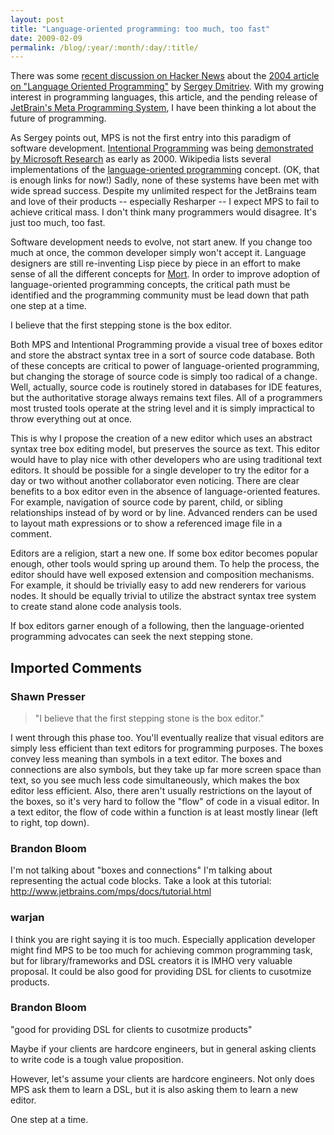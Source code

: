 ```yaml
---
layout: post
title: "Language-oriented programming: too much, too fast"
date: 2009-02-09
permalink: /blog/:year/:month/:day/:title/
---
```


There was some [recent discussion on Hacker News][1] about the [2004 article on
"Language Oriented Programming"][2] by [Sergey Dmitriev][3]. With my growing
interest in programming languages, this article, and the pending release of
[JetBrain's Meta Programming System][4], I have been thinking a lot about the
future of programming.

As Sergey points out, MPS is not the first entry into this paradigm of software
development. [Intentional Programming][5] was being [demonstrated by Microsoft
Research][6] as early as 2000. Wikipedia lists several implementations of the
[language-oriented programming][7] concept. (OK, that is enough links for now!)
Sadly, none of these systems have been met with wide spread success. Despite my
unlimited respect for the JetBrains team and love of their products --
especially Resharper -- I expect MPS to fail to achieve critical mass. I don't
think many programmers would disagree. It's just too much, too fast.

Software development needs to evolve, not start anew. If you change too much at
once, the common developer simply won't accept it. Language designers are still
re-inventing Lisp piece by piece in an effort to make sense of all the
different concepts for [Mort][8]. In order to improve adoption of
language-oriented programming concepts, the critical path must be identified
and the programming community must be lead down that path one step at a time.

I believe that the first stepping stone is the box editor.

Both MPS and Intentional Programming provide a visual tree of boxes editor and
store the abstract syntax tree in a sort of source code database. Both of these
concepts are critical to power of language-oriented programming, but changing
the storage of source code is simply too radical of a change. Well, actually,
source code is routinely stored in databases for IDE features, but the
authoritative storage always remains text files. All of a programmers most
trusted tools operate at the string level and it is simply impractical to throw
everything out at once.

This is why I propose the creation of a new editor which uses an abstract
syntax tree box editing model, but preserves the source as text. This editor
would have to play nice with other developers who are using traditional text
editors. It should be possible for a single developer to try the editor for a
day or two without another collaborator even noticing. There are clear benefits
to a box editor even in the absence of language-oriented features. For example,
navigation of source code by parent, child, or sibling relationships instead of
by word or by line. Advanced renders can be used to layout math expressions or
to show a referenced image file in a comment.

Editors are a religion, start a new one. If some box editor becomes popular
enough, other tools would spring up around them. To help the process, the
editor should have well exposed extension and composition mechanisms. For
example, it should be trivially easy to add new renderers for various nodes. It
should be equally trivial to utilize the abstract syntax tree system to create
stand alone code analysis tools.

If box editors garner enough of a following, then the language-oriented
programming advocates can seek the next stepping stone.

## Imported Comments

### Shawn Presser

> "I believe that the first stepping stone is the box editor."

I went through this phase too.  You'll eventually realize that visual editors
are simply less efficient than text editors for programming purposes.  The
boxes convey less meaning than symbols in a text editor.  The boxes and
connections are also symbols, but they take up far more screen space than text,
so you see much less code simultaneously, which makes the box editor less
efficient.  Also, there aren't usually restrictions on the layout of the boxes,
so it's very hard to follow the "flow" of code in a visual editor.  In a text
editor, the flow of code within a function is at least mostly linear (left to
right, top down).

### Brandon Bloom

I'm not talking about "boxes and connections" I'm talking about representing
the actual code blocks. Take a look at this tutorial:
http://www.jetbrains.com/mps/docs/tutorial.html

### warjan

I think you are right saying it is too much. Especially application developer
might find MPS to be too much for achieving common programming task, but for
library/frameworks and DSL creators it is IMHO very valuable proposal. It could
be also good for providing DSL for clients to cusotmize products.

### Brandon Bloom

"good for providing DSL for clients to cusotmize products"

Maybe if your clients are hardcore engineers, but in general asking clients to
write code is a tough value proposition.

However, let's assume your clients are hardcore engineers. Not only does MPS
ask them to learn a DSL, but it is also asking them to learn a new editor.

One step at a time.

[1]: http://news.ycombinator.com/item?id=452919
[2]: http://www.onboard.jetbrains.com/is1/articles/04/10/lop/index.html
[3]: http://www.sergeydmitriev.com/
[4]: http://www.jetbrains.com/mps/index.html
[5]: http://en.wikipedia.org/wiki/Intentional_programming
[6]: http://www.youtube.com/watch?v=tSnnfUj1XCQ
[7]: http://en.wikipedia.org/wiki/Language-oriented_programming
[8]: http://www.nikhilk.net/Personas.aspx
